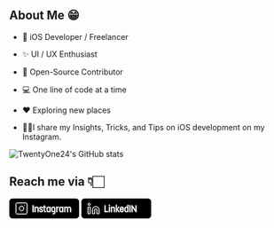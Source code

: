 
## About Me 😁
* 📱 iOS Developer / Freelancer

* ✨ UI / UX Enthusiast

* 📖 Open-Source Contributor

* 💻 One line of code at a time

* ♥️ Exploring new places

* 💁🏻I share my Insights, Tricks, and Tips on iOS development on my Instagram.


![TwentyOne24's GitHub stats](https://github-readme-stats.vercel.app/api/?username=twentyone24&show_icons=true&title_color=fff&icon_color=79ff97&text_color=9f9f9f&bg_color=151515)

## Reach me via 👇🏻

[![Instagram](https://raw.githubusercontent.com/Shubham0812/SearchX/master/insta.png)](https://www.instagram.com/twentyone24.dev/) [![Linkedin](https://raw.githubusercontent.com/Shubham0812/SearchX/master/linkedIn.png)](https://www.linkedin.com/in/navemics/)
